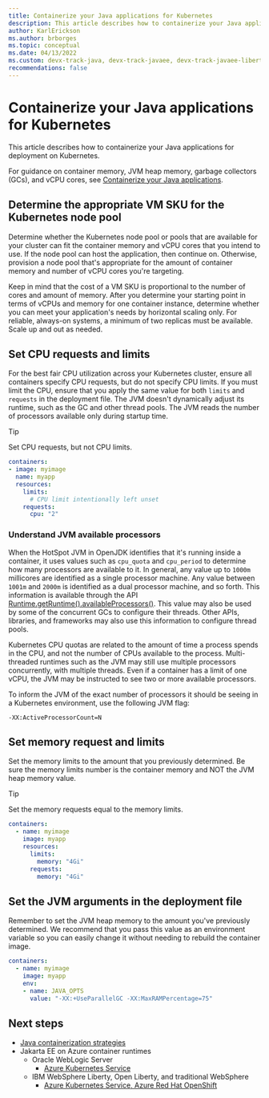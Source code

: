 ```yaml
---
title: Containerize your Java applications for Kubernetes
description: This article describes how to containerize your Java applications for Kubernetes deployment
author: KarlErickson
ms.author: brborges
ms.topic: conceptual
ms.date: 04/13/2022
ms.custom: devx-track-java, devx-track-javaee, devx-track-javaee-liberty, devx-track-javaee-liberty-aks, devx-track-javaee-wls, devx-track-javaee-wls-aks
recommendations: false
---
```


# Containerize your Java applications for Kubernetes

This article describes how to containerize your Java applications for deployment on Kubernetes.

For guidance on container memory, JVM heap memory, garbage collectors (GCs), and vCPU cores, see [Containerize your Java applications](overview.md).

## Determine the appropriate VM SKU for the Kubernetes node pool

Determine whether the Kubernetes node pool or pools that are available for your cluster can fit the container memory and vCPU cores that you intend to use. If the node pool can host the application, then continue on. Otherwise, provision a node pool that's appropriate for the amount of container memory and number of vCPU cores you're targeting.

Keep in mind that the cost of a VM SKU is proportional to the number of cores and amount of memory. After you determine your starting point in terms of vCPUs and memory for one container instance, determine whether you can meet your application's needs by horizontal scaling only. For reliable, always-on systems, a minimum of two replicas must be available. Scale up and out as needed.

## Set CPU requests and limits

For the best fair CPU utilization across your Kubernetes cluster, ensure all containers specify CPU requests, but do not specify CPU limits. If you must limit the CPU, ensure that you apply the same value for both `limits` and `requests` in the deployment file. The JVM doesn't dynamically adjust its runtime, such as the GC and other thread pools. The JVM reads the number of processors available only during startup time.

> [!TIP]
> Set CPU requests, but not CPU limits.

```yaml
containers:
- image: myimage
  name: myapp
  resources:
    limits:
      # CPU limit intentionally left unset
    requests:
      cpu: "2"
```

### Understand JVM available processors

When the HotSpot JVM in OpenJDK identifies that it's running inside a container, it uses values such as `cpu_quota` and `cpu_period` to determine how many processors are available to it. In general, any value up to `1000m` millicores are identified as a single processor machine. Any value between `1001m` and `2000m` is identified as a dual processor machine, and so forth. This information is available through the API [Runtime.getRuntime().availableProcessors()](https://docs.oracle.com/en/java/javase/11/docs/api/java.base/java/lang/Runtime.html#availableProcessors()). This value may also be used by some of the concurrent GCs to configure their threads. Other APIs, libraries, and frameworks may also use this information to configure thread pools.

Kubernetes CPU quotas are related to the amount of time a process spends in the CPU, and not the number of CPUs available to the process. Multi-threaded runtimes such as the JVM may still use multiple processors concurrently, with multiple threads. Even if a container has a limit of one vCPU, the JVM may be instructed to see two or more available processors.

To inform the JVM of the exact number of processors it should be seeing in a Kubernetes environment, use the following JVM flag:

```JVM flag
-XX:ActiveProcessorCount=N
```

## Set memory request and limits

Set the memory limits to the amount that you previously determined. Be sure the memory limits number is the container memory and NOT the JVM heap memory value.

> [!TIP]
> Set the memory requests equal to the memory limits.

```yaml
containers:
  - name: myimage
    image: myapp
    resources:
      limits:
        memory: "4Gi"
      requests:
        memory: "4Gi"
```

## Set the JVM arguments in the deployment file

Remember to set the JVM heap memory to the amount you've previously determined. We recommend that you pass this value as an environment variable so you can easily change it without needing to rebuild the container image.

```yaml
containers:
  - name: myimage
    image: myapp
    env:
    - name: JAVA_OPTS
      value: "-XX:+UseParallelGC -XX:MaxRAMPercentage=75"
```

## Next steps

- [Java containerization strategies](index.yml)
- Jakarta EE on Azure container runtimes
  - Oracle WebLogic Server
    - [Azure Kubernetes Service](/azure/virtual-machines/workloads/oracle/weblogic-aks?toc=/azure/developer/java/ee/toc.json&bc=/azure/developer/java/ee/breadcrumb/toc.json)
  - IBM WebSphere Liberty, Open Liberty, and traditional WebSphere
    - [Azure Kubernetes Service, Azure Red Hat OpenShift](../ee/websphere-family.md)

